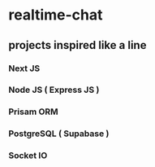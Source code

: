 # realtime-chat
## projects inspired like a line

### Next JS
### Node JS ( Express JS )
### Prisam ORM
### PostgreSQL ( Supabase )
### Socket IO
